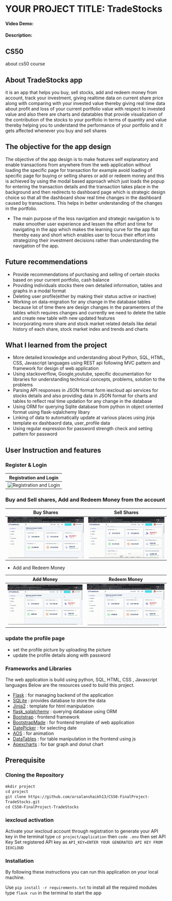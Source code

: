 # YOUR PROJECT TITLE: TradeStocks
#### Video Demo:  <URL HERE>
#### Description:
## CS50
about cs50 course

## About TradeStocks app
it is an app that helps you buy, sell stocks, add and redeem money from account, track your investment, giving realtime data on current share price along with comparing with your invested value thereby giving real time data about  profit and loss of your current portfolio value with respect to invested value and also there are charts and datatables that provide visualization of the contribution of the stocks  to your portfolio in terms of quantity and value thereby helping you to understand the performance of your portfolio and it gets affected whenever you buy and sell shares

## The objective for the app design
The objective of the app design is to make features self explanatory and enable transactions from anywhere from the web application without loading the specific page for transaction for example avoid loading of specific page for buying or selling shares or add or redeem money and this is achieved by using the modal based approach which just loads the popup for entering the transaction details and the transaction takes place in the background and then redirects to dashboard page which is strategic design choice so that all the dashboard show real time changes in the dashboard caused by transactions. This helps in better understanding of the changes in the portfolio.
* The main purpose of the less navigation and strategic navigation is to make smoother user experience and lessen
  the effort and time for navigating in the app which makes the learning curve for the app flat thereby easy and short which enables user to focus their effort into strategizing their investment decisions rather than understanding the navigation of the app.

## Future recommendations
* Provide recommendations of purchasing and selling of certain stocks based on your current portfolio, cash balance
* Providing individuals stocks there own detailed information, tables and graphs in a modal format
* Deleting user profile(either by making their status active or inactive)
* Working on data-migration for any change in the database tables because lot of time there are design changes in the
  paramenters of the tables which requires changes and currently we need to delete the table and create new table with new updated features
* Incorporating more share and stock market related details like detail history of each share, stock market index and
  trends and charts

## What I learned  from the project
* More detailed knowledge and understanding about Python, SQL, HTML, CSS, Javascript languages using REST api following
  MVC pattern and framework for design of web application
* Using stackoverflow, Google,youtube, specific documentation for libraries for understanding technical concepts, problems,
  solution to the problems
* Parsing API responses in JSON format form iexcloud api services for stocks details and also providing data in JSON
  format for charts and tables to reflect real time updation for any change in the database
* Using ORM for querying Sqlite database from python in object oriented format  using flask-sqlalchemy libary
* Linking of data to automatically update at various places using jinja template ex dashbaord data, user_profile data
* Using regular expression for password strength check and setting pattern for password

## User Instruction and features
### Register & Login

| Registration and Login |
| :---: |
|![Registration and Login](application/screenshots/reg_login.gif)|

### Buy and Sell shares, Add and Redeem Money from the account

| Buy Shares | Sell Shares |
| :---: | :---: |
| ![buy shares](application/screenshots/buy.gif)|![sell shares](application/screenshots/sell.gif)|

- Add and Redeem Money

| Add Money | Redeem Money |
| :---: | :---: |
|![add money](application/screenshots/add.gif)|![Redeem money](application/screenshots/redeem.gif)|

### update the profile page
- set the profile picture by uploading the picture
- update the profile details along with password


### Frameworks and Libraries
The web application is build using python, SQL, HTML, CSS , Javascript languages
Below are the resources used to build this project.
- [Flask](https://flask.palletsprojects.com/en/1.1.x/) : for managing backend of the application
- [SQLite](https://www.sqlite.org/index.html) : provides database to store the data
- [Jinja2](https://jinja.palletsprojects.com/en/2.11.x/) : template for html manipulation
- [flask_sqlalchemy](https://flask-sqlalchemy.palletsprojects.com/en/2.x/) : querying database using ORM
- [Bootstrap](https://getbootstrap.com/) : frontend framework
- [BootstrapMade](https://bootstrapmade.com/) : for frontend template of web application
- [DatePicker](https://bootstrap-datepicker.readthedocs.io/en/latest/) : for selecting date
- [AOS](https://michalsnik.github.io/aos/) : for animation
- [DataTables](https://datatables.net/) : for table manipulation in the frontend using js
- [Apexcharts](https://apexcharts.com/docs/installation/) : for bar graph and donut chart


## Prerequisite

### Cloning the Repository

```
mkdir project
cd project
git clone https://github.com/arsalanshaikh13/CS50-FinalProject-TradeStocks.git
cd CS50-FinalProject-TradeStocks
```

### iexcloud activation
Activate your iexcloud account through registration to generate your API key
in the terminal type `cd project/application` then `code .env` then set API Key
Set registered API key  as `API_KEY=ENTER YOUR GENERATED API KEY FROM IEXCLOUD`

### Installation
By following these instructions you can run this application on your local machine.

Use `pip install -r requirements.txt` to install all the required modules
type `flask run` in the terminal to start the app
